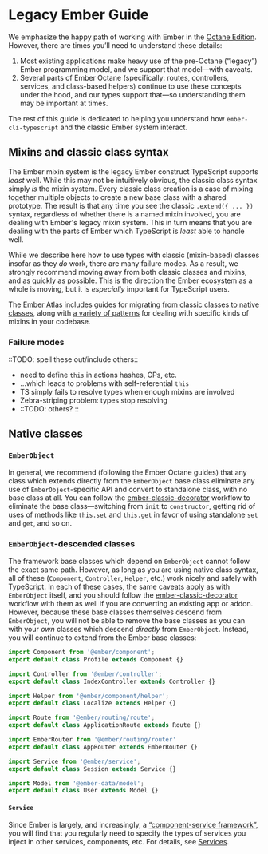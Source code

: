 # Legacy Ember Guide

We emphasize the happy path of working with Ember in the [Octane Edition](TODO). However, there are times you’ll need to understand these details:

1. Most existing applications make heavy use of the pre-Octane (“legacy”) Ember programming model, and we support that model—with caveats.
2. Several parts of Ember Octane (specifically: routes, controllers, services, and class-based helpers) continue to use these concepts under the hood, and our types support that—so understanding them may be important at times.

The rest of this guide is dedicated to helping you understand how `ember-cli-typescript` and the classic Ember system interact.

<!-- TODO: reorganize this material into the discrete sections. May require renaming those sections -->

## Mixins and classic class syntax

The Ember mixin system is the legacy Ember construct TypeScript supports *least* well.  While this may not be intuitively obvious, the classic class syntax simply *is* the mixin system. Every classic class creation is a case of mixing together multiple objects to create a new base class with a shared prototype. The result is that any time you see the classic `.extend({ ... })` syntax, regardless of whether there is a named mixin involved, you are dealing with Ember's legacy mixin system. This in turn means that you are dealing with the parts of Ember which TypeScript is *least* able to handle well.

While we describe here how to use types with classic (mixin-based) classes insofar as they *do* work, there are many failure modes. As a result, we strongly recommend moving away from both classic classes and mixins, and as quickly as possible. This is the direction the Ember ecosystem as a whole is moving, but it is *especially* important for TypeScript users.

<aside>

The [Ember Atlas] includes guides for migrating [from classic classes to native classes][classic to native], along with [a variety of patterns][mixin patterns] for dealing with specific kinds of mixins in your codebase.

</aside>

[Ember Atlas]: https://emberatlas.com
[classic to native]: https://www.notion.so/Native-Classes-55bd67b580ca49f999660caf98aa1897
[mixin patterns]: https://www.notion.so/Converting-Classes-with-Mixins-5dc68c0ac3044e51a218fa7aec71c2db

### Failure modes

::TODO: spell these out/include others:: 

- need to define `this` in actions hashes, CPs, etc.
- …which leads to problems with self-referential `this`
- TS simply fails to resolve types when enough mixins are involved
- Zebra-striping problem: types stop resolving
- ::TODO: others? ::

## Native classes

### `EmberObject`

In general, we recommend (following the Ember Octane guides) that any class which extends directly from the `EmberObject` base class eliminate any use of `EmberObject`-specific API and convert to standalone class, with no base class at all. You can follow the [ember-classic-decorator] workflow to eliminate the base class—switching from `init` to `constructor`, getting rid of uses of methods like `this.set` and `this.get` in favor of using standalone `set` and `get`, and so on.

[ember-classic-decorator]: https://github.com/emberjs/ember-classic-decorator

###  `EmberObject`-descended classes

The framework base classes which depend on `EmberObject` cannot follow the exact same path. However, as long as you are using native class syntax, all of these (`Component`, `Controller`, `Helper`,  etc.) work nicely and safely with TypeScript. In each of these cases, the same caveats apply as with `EmberObject` itself, and you should follow the [ember-classic-decorator] workflow with them as well if you are converting an existing app or addon. However, because these base classes themselves descend from `EmberObject`, you will not be able to remove the base classes as you can with your *own* classes which descend *directly* from `EmberObject`. Instead, you will continue to extend from the Ember base classes:

```ts
import Component from '@ember/component';
export default class Profile extends Component {}
```
```ts
import Controller from '@ember/controller';
export default class IndexController extends Controller {}
```
```ts
import Helper from '@ember/component/helper';
export default class Localize extends Helper {}
```
```ts
import Route from '@ember/routing/route';
export default class ApplicationRoute extends Route {}
```
```ts
import EmberRouter from '@ember/routing/router'
export default class AppRouter extends EmberRouter {}
```
```ts
import Service from '@ember/service';
export default class Session extends Service {}
```
```ts
import Model from '@ember-data/model';
export default class User extends Model {}
```

#### `Service`

Since Ember is largely, and increasingly, a [“component-service framework”], you will find that you regularly need to specify the types of services you inject in other services, components, etc. For details, see [Services](./services/).

[“component-service framework”]: https://medium.com/@pzuraq/emberjs-2018-ember-as-a-component-service-framework-2e49492734f1
